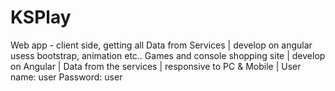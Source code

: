 # KSPlay
Web app -  client side, getting all Data from Services | develop on angular usess bootstrap, animation etc.. 
Games and console shopping site | develop on Angular | Data from the services | responsive to PC & Mobile | User name: user Password: user 
